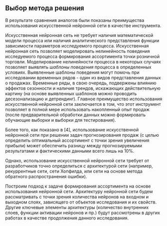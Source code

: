 ## Выбор метода решения

В результате сравнения аналогов были показаны преимущества использования искусственной нейронной сети в качестве инструмента. 

Искусственная нейронная сеть не требует наличия математической модели процесса или наличия аналитического представления функции зависимости параметров исследуемого процесса. Искусственная нейронная сеть позволяет моделировать нелинейность поведения исследуемого процесса формирования ассортимента точки розничной торговли. Моделирование нелинейности процесса в некоторых случаях позволяет выявлять *шаблоны поведения* процесса в определенных условиях. Выявленные шаблоны поведения могут помочь при исследовании временных рядов - один из видов представления данных о продажах. Временные ряды, в свою очередь, подвержены влиянию эффектов сезонности и наличия трендов, искажающих действительную картину (на основе выявленных шаблонов можно проводить десезонализацию и детрендинг).  Главное преимущество использования искусственной нейронной сети заключается в том, что этот инструмент позволяет в полной мере использовать накопленный опыт продаж (после предварительной обработки данных можно формировать обучающие выборки и выборки для тестирования).

Более того, как показано в [4], использование искусственной нейронной сети при решении задач прогнозирования продаж (с целью определить оптимальный ассортимент с точки зрения увеличения прибыли) может обеспечить разницу между прогнозируемыми результатами и фактическими данными всего лишь на 10%.

Однако, использование искусственной нейронной сети требует от разработчиков точно определиться с архитектурой сети (например, рекуррентные сети, сети Хопфилда, или сети на основе метода обратного распространения ошибки). 

Построим подход к задаче формирования ассортимента на основе использования нейронной сети. Архитектуру нейронной сети будем рассматривать с точки зрения количества нейронов на входном и выходном слоях, зависящего от объектов исследования и их свойств. Другие ключевые элементы архитектуры (количество внутренних слоев, функции активации нейронов и пр.) будут рассмотрены в других работах в качестве продолжения данного исследования. 